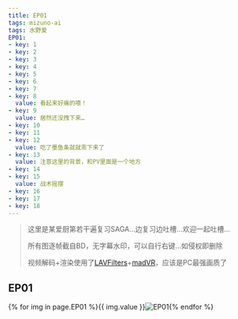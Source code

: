 ```yaml
---
title: EP01
tags: mizuno-ai
tags: 水野爱
EP01:
- key: 1
- key: 2
- key: 3
- key: 4
- key: 5
- key: 6
- key: 7
- key: 8
  value: 看起来好痛的喂！
- key: 9
  value: 居然还没拽下来…
- key: 10
- key: 11
- key: 12
  value: 吃了墨鱼条就就乖下来了
- key: 13
  value: 注意这里的背景，和PV里面是一个地方
- key: 14
- key: 15
  value: 战术摇摆
- key: 16
- key: 17
- key: 18
---
```

> 这里是某爱厨第若干遍复习SAGA…边复习边吐槽…欢迎一起吐槽…
>
> 所有图逐帧截自BD，无字幕水印，可以自行右键…如侵权即删除
>
> 视频解码+渲染使用了[LAVFilters](https://github.com/Nevcairiel/LAVFilters)+[madVR](http://www.madvr.com/)，应该是PC最强画质了

## EP01

{% for img in page.EP01 %}{{ img.value }}![EP01](//cdn.jsdelivr.net/gh/wu-kan/MizunoAi/EP01/EP01({{img.key}}).jpg){% endfor %}
